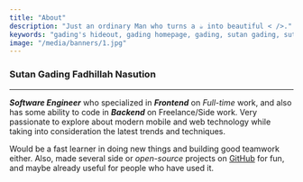 ```yaml
---
title: "About"
description: "Just an ordinary Man who turns a ☕️ into beautiful < />."
keywords: "gading's hideout, gading homepage, gading, sutan gading, sutan gading fadhillah nasution, sutan, sutanlab, gading.dev, gading dev, about gading, who is gading, bio gading"
image: "/media/banners/1.jpg"
---
```


### Sutan Gading Fadhillah Nasution

<hr className="my-28" />

***Software Engineer*** who specialized in ***Frontend*** on *Full-time* work, and also has some ability to code in ***Backend*** on Freelance/Side work. Very passionate to explore about modern mobile and web technology while taking into consideration the latest trends and techniques.

Would be a fast learner in doing new things and building good teamwork either. Also, made several side or *open-source* projects on [GitHub](https://github.com/gadingnst) for fun, and maybe already useful for people who have used it.
